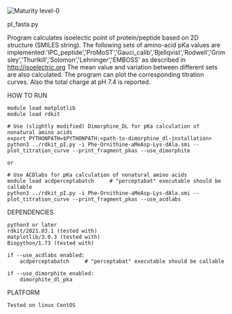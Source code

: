 ![Maturity level-0](https://img.shields.io/badge/Maturity%20Level-ML--0-red)

pI_fasta.py

Program calculates isoelectic point of protein/peptide based on 2D structure (SMILES string). The following sets of amino-acid pKa values are implemented:'IPC_peptide','ProMoST','Gauci_calib','Bjellqvist','Rodwell','Grimsley','Thurlkill','Solomon','Lehninger','EMBOSS' as described in http://isoelectric.org 
The mean value and variation between different sets are also calculated. The program can plot the corresponding titration curves. Also the total charge at pH 7.4 is reported.


HOW TO RUN

    module load matplotlib
    module load rdkit

    # Use (slightly modified) Dimorphine_DL for pKa calculation of nonatural amino acids
    export PYTHONPATH=$PYTHONPATH:<path-to-dimorphine_dl-installation>
    python3 ../rdkit_pI.py -i Phe-Ornithine-aMeAsp-Lys-dAla.smi --plot_titration_curve --print_fragment_pkas --use_dimorphite

    or

    # Use ACDlabs for pKa calculation of nonatural amino acids
    module load acdperceptabatch     # "perceptabat" executable should be callable
    python3 ../rdkit_pI.py -i Phe-Ornithine-aMeAsp-Lys-dAla.smi --plot_titration_curve --print_fragment_pkas --use_acdlabs
    
    

DEPENDENCIES 

    python3 or later 
    rdkit/2021.03.1 (tested with)
    matplotlib/3.0.3 (tested with) 
    Biopython/1.73 (tested with)
    
    if --use_acdlabs enabled:
        acdperceptabatch     # "perceptabat" executable should be callable

    if --use_dimorphite enabled:
        dimorphite_dl_pka


PLATFORM

    Tested on linux CentOS

